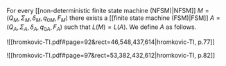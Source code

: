 
For every [[non-deterministic finite state machine (NFSM)|NFSM]] $M = (Q_{M}, \Sigma_{M}, \delta_{M}, q_{0M}, F_{M})$ there exists a [[finite state machine (FSM)|FSM]] $A = (Q_{A}, \Sigma_{A}, \delta_{A}, q_{0A}, F_{A})$ such that $L(M) = L (A)$. We define $A$ as follows.












 









![[hromkovic-TI.pdf#page=92&rect=46,548,437,614|hromkovic-TI, p.77]]




![[hromkovic-TI.pdf#page=97&rect=53,382,432,612|hromkovic-TI, p.82]]